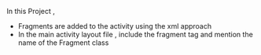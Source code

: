 In this Project , 
- Fragments are added to the activity using the xml approach
- In the main activity layout file , include the fragment tag and mention the name of the Fragment class
